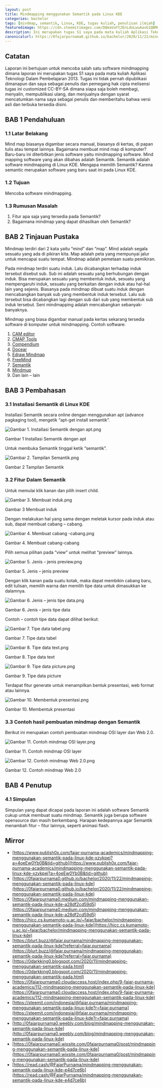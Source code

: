 ```yaml
---
layout: post
title: Mindmapping menggunakan Semantik pada Linux KDE
categories: bachelor
tags: [mindmap, semantik, Linux, KDE, tugas kuliah, penulisan ilmiah]
featuredimage: https://cdn.steemitimages.com/DQmaVaYt2EnLdoLwuAavG1QBMmv8tF6irnzA9w1iciJotMX/Gambar%209.%20Tipe%20data%20picture.png
description: Ini merupakan tugas S1 saya pada mata kuliah Aplikasi Teknologi Dalam Pembelajaran 2013 mengenai Semantik Linux KDE.
canonicalurl: https://0fajarpurnama0.github.io/bachelor/2020/11/22/mindmapping-menggunakan-semantik-pada-linux-kde
---
```

## Catatan

Laporan ini bertujuan untuk mencoba salah satu software mindmapping dimana laporan ini merupakan tugas S1 saya pada mata kuliah Aplikasi Teknologi Dalam Pembelajaran 2013\. Tugas ini tidak pernah dipublikasi dimanapun dan saya sebagai penulis dan pemegang hak cipta melisensi tugas ini customized CC-BY-SA dimana siapa saja boleh membagi, menyalin, mempublikasi ulang, dan menjualnya dengan syarat mencatumkan nama saya sebagai penulis dan memberitahu bahwa versi asli dan terbuka tersedia disini.

## BAB 1 Pendahuluan

### 1.1 Latar Belakang

Mind map biasanya digambar secara manual, biasanya di kertas, di papan tulis atau tempat lainnya. Bagaimana membuat mind map di komputer? Baru-baru ini diterbitkan jenis software yaitu mindmapping software. Mind mapping software yang akan dibahas adalah Semantik. Semantik adalah software mindmapping di Linux KDE. Mengapa memilih Semantik? Karena semantic merupakan software yang baru saat ini pada Linux KDE.

### 1.2 Tujuan

Mencoba software mindmapping.

### 1.3 Rumusan Masalah

1.  Fitur apa saja yang tersedia pada Semantik?
2.  Bagaimana mindmap yang dapat dihasilkan oleh Semantik?

## BAB 2 Tinjauan Pustaka

Mindmap terdiri dari 2 kata yaitu “mind” dan “map”. Mind adalah segala sesuatu yang ada di pikiran kita. Map adalah peta yang mempunyai jalur untuk mencapai suatu tempat. Mindmap adalah pemetaan suatu pemikiran.

Pada mindmap terdiri suatu induk. Lalu dicabangkan terhadap induk tersebut disebut sub. Sub ini adalah sesuatu yang berhubungan dengan induk. Bisa merupakan sesuatu yang membentuk induk, sesuatu yang mempengaruhi induk, sesuatu yang berkaitan dengan induk atau hal-hal lain yang sejenis. Biasanya pada mindmap dibuat suatu induk dengan mencabangkan banyak sub yang membentuk induk tersebut. Lalu sub tersebut bisa dicabangkan lagi dengan sub dari sub yang membentuk sub induk tersebut. Seni mindmapping adalah mencabangkan sebanyak-banyaknya.

Mindmap yang biasa digambar manual pada kertas sekarang tersedia software di komputer untuk mindmapping. Contoh software:

1.  [CAM editor](http://camprocessor.sourceforge.net/wiki/)
2.  [CMAP Tools](https://cmap.ihmc.us/)
3.  [Compendium](http://compendium.open.ac.uk/)
4.  [Docear](https://docear.com/)
5.  [Edraw Mindmap](https://www.edrawsoft.com/video/mindmaster/create-mindmap.html)
6.  [FreeMind](http://freemind.sourceforge.net/wiki/index.php/Main_Page)
7.  [Semantik](https://waf.io/semantik.html)
8.  [Mindmup](https://www.mindmup.com/)
9.  Dan lain – lain

## BAB 3 Pembahasan

### 3.1 Installasi Semantik di Linux KDE

Installasi Semantik secara online dengan menggunakan apt (advance pagkaging tool), mengetik “apt-get install semantik”.

![Gambar 1. Installasi Semantik dengan apt.png](https://cdn.steemitimages.com/DQmRvyT3zgDWJhCRdmjsDGBnv3frJVjXEcdtpECNxqtQsG9/Gambar%201.%20Installasi%20Semantik%20dengan%20apt.png)

Gambar 1 Installasi Semantik dengan apt



Untuk membuka Semantik tinggal ketik “semantik”.

![Gambar 2. Tampilan Semantik.png](https://cdn.steemitimages.com/DQmQ6XVFJsX9qVVAXxDh6Dna1psMsiujRVTJXy6iyhV2d6d/Gambar%202.%20Tampilan%20Semantik.png)

Gambar 2 Tampilan Semantik



### 3.2 Fitur Dalam Semantik

Untuk memulai klik kanan dan pilih insert child.

![Gambar 3. Membuat induk.png](https://cdn.steemitimages.com/DQmaDuze2C293Jzg1K5yZjKy3QBbQFPjCa7jFbq2HcAoFTg/Gambar%203.%20Membuat%20induk.png)

Gambar 3 Membuat induk



Dengan melakukan hal yang sama dengan meletak kursor pada induk atau sub, dapat membuat cabang – cabang.

![Gambar 4. Membuat cabang -cabang.png](https://cdn.steemitimages.com/DQmQjD3h7qEwHh1Y5mdhdr93K9NnBYoAyhA8hPaqLETQqFn/Gambar%204.%20Membuat%20cabang%20-cabang.png)

Gambar 4\. Membuat cabang-cabang



Pilih semua pilihan pada “view” untuk melihat “preview” lainnya.

![Gambar 5. Jenis – jenis preview.png](https://cdn.steemitimages.com/DQmX3q8teHDwQnpv6YMvDix4Sd8udmCQhnwnjiK2EcvGoZh/Gambar%205.%20Jenis%20%E2%80%93%20jenis%20preview.png)

Gambar 5\. Jenis – jenis preview



Dengan klik kanan pada suatu kotak, maka dapat membikin cabang baru, edit tulisan, memilih warna dan memilih tipe data untuk dimasukkan ke dalamnya.

![Gambar 6. Jenis – jenis tipe data.png](https://cdn.steemitimages.com/DQmS1bi6abymKZspDAqidFqD1kCCMtLCrC2H7gQqN2S2q7H/Gambar%206.%20Jenis%20%E2%80%93%20jenis%20tipe%20data.png)

Gambar 6\. Jenis – jenis tipe data



Contoh – contoh tipe data dapat dilihat berikut:

![Gambar 7. Tipe data tabel.png](https://cdn.steemitimages.com/DQmdKwCJvQNRffRfe2v4KrVr6mPfupEZL56kng1ht5yjeMs/Gambar%207.%20Tipe%20data%20tabel.png)

Gambar 7\. Tipe data tabel

![Gambar 8. Tipe data text.png](https://cdn.steemitimages.com/DQmUJgP1RshGDGpcZDXyNFhrm9P82uNFz1Co6y8uC27XwuH/Gambar%208.%20Tipe%20data%20text.png)

Gambar 8\. Tipe data text

![Gambar 9. Tipe data picture.png](https://cdn.steemitimages.com/DQmaVaYt2EnLdoLwuAavG1QBMmv8tF6irnzA9w1iciJotMX/Gambar%209.%20Tipe%20data%20picture.png)

Gambar 9\. Tipe data picture



Terdapat fitur generate untuk menampilkan bentuk presentasi, web format atau lainnya.

![Gambar 10. Membentuk presentasi.png](https://cdn.steemitimages.com/DQmWFGi3V66BDdHvbFwGp2uQx6VHQ3YhTXFC9ujiwQBfAbG/Gambar%2010.%20Membentuk%20presentasi.png)

Gambar 10\. Membentuk presentasi



### 3.3 Contoh hasil pembuatan mindmap dengan Semantik

Berikut ini merupakan contoh pembuatan mindmap OSI layer dan Web 2.0.

![Gambar 11. Contoh mindmap OSI layer.png](https://cdn.steemitimages.com/DQmVNXiyNpu6TpoFAZqZ3YAufT87ehgMURZ6p8FMqeKqZei/Gambar%2011.%20Contoh%20mindmap%20OSI%20layer.png)

Gambar 11\. Contoh mindmap OSI layer

![Gambar 12. Contoh mindmap Web 2.0.png](https://cdn.steemitimages.com/DQmcPjkXuFTux1e86PTwTdXEXqraZgnUQUWavXVxYq3Nda7/Gambar%2012.%20Contoh%20mindmap%20Web%202.0.png)

Gambar 12\. Contoh mindmap Web 2.0



## BAB 4 Penutup

### 4.1 Simpulan

Simpulan yang dapat dicapai pada laporan ini adalah software Semantik cukup untuk membuat suatu mindmap. Semantik juga berupa software opensource dan masih berkembang. Harapan kedepannya agar Semantik menambah fitur – fitur lainnya, seperti animasi flash.

## Mirror

*   [https://www.publish0x.com/fajar-purnama-academics/mindmapping-menggunakan-semantik-pada-linux-kde-xzykpej?a=4oeEw0Yb0B&tid=github](https://www.publish0x.com/fajar-purnama-academics/mindmapping-menggunakan-semantik-pada-linux-kde-xzykpej?a=4oeEw0Yb0B&tid=github)
*   [https://0fajarpurnama0.github.io/bachelor/2020/11/22/mindmapping-menggunakan-semantik-pada-linux-kde](https://0fajarpurnama0.github.io/bachelor/2020/11/22/mindmapping-menggunakan-semantik-pada-linux-kde)
*   [https://0fajarpurnama0.medium.com/mindmapping-menggunakan-semantik-pada-linux-kde-a28df2cd59d5](https://0fajarpurnama0.medium.com/mindmapping-menggunakan-semantik-pada-linux-kde-a28df2cd59d5)
*   [https://hicc.cs.kumamoto-u.ac.jp/~fajar/bachelor/mindmapping-menggunakan-semantik-pada-linux-kde](https://hicc.cs.kumamoto-u.ac.jp/~fajar/bachelor/mindmapping-menggunakan-semantik-pada-linux-kde)
*   [https://blurt.buzz/@fajar.purnama/mindmapping-menggunakan-semantik-pada-linux-kde?referral=fajar.purnama](https://blurt.buzz/@fajar.purnama/mindmapping-menggunakan-semantik-pada-linux-kde?referral=fajar.purnama)
*   [https://0darkking0.blogspot.com/2020/11/mindmapping-menggunakan-semantik-pada.html](https://0darkking0.blogspot.com/2020/11/mindmapping-menggunakan-semantik-pada.html)
*   [https://0fajarpurnama0.cloudaccess.host/index.php/9-fajar-purnama-academics/112-mindmapping-menggunakan-semantik-pada-linux-kde](https://0fajarpurnama0.cloudaccess.host/index.php/9-fajar-purnama-academics/112-mindmapping-menggunakan-semantik-pada-linux-kde)
*   [https://steemit.com/indonesia/@fajar.purnama/mindmapping-menggunakan-semantik-pada-linux-kde?r=fajar.purnama](https://steemit.com/indonesia/@fajar.purnama/mindmapping-menggunakan-semantik-pada-linux-kde?r=fajar.purnama)
*   [http://0fajarpurnama0.weebly.com/blog/mindmapping-menggunakan-semantik-pada-linux-kde](http://0fajarpurnama0.weebly.com/blog/mindmapping-menggunakan-semantik-pada-linux-kde)
*   [https://0fajarpurnama0.wixsite.com/0fajarpurnama0/post/mindmapping-menggunakan-semantik-pada-linux-kde](https://0fajarpurnama0.wixsite.com/0fajarpurnama0/post/mindmapping-menggunakan-semantik-pada-linux-kde)
*   [https://read.cash/@FajarPurnama/mindmapping-menggunakan-semantik-pada-linux-kde-e4d7ce6b](https://read.cash/@FajarPurnama/mindmapping-menggunakan-semantik-pada-linux-kde-e4d7ce6b)